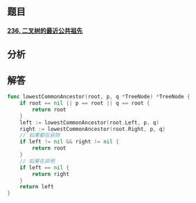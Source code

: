 ## 题目

#### [236. 二叉树的最近公共祖先](https://leetcode-cn.com/problems/lowest-common-ancestor-of-a-binary-tree/)



## 分析



## 解答

```go
func lowestCommonAncestor(root, p, q *TreeNode) *TreeNode {
    if root == nil || p == root || q == root {
        return root
    }
    left := lowestCommonAncestor(root.Left, p, q)
    right := lowestCommonAncestor(root.Right, p, q)
    // 如果都在异侧
    if left != nil && right != nil {
        return root
    }
    // 如果在异侧
    if left == nil {
        return right
    }
    return left
}
```

